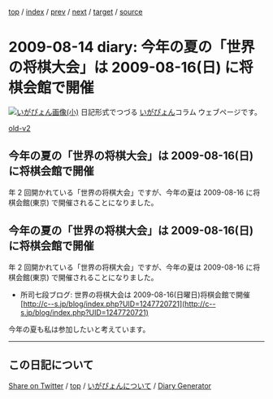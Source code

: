 [top](../index.html) 
 / [index](index.html) 
 / [prev](https://igapyon.github.io/diary/2009/ig090803.html) 
 / [next](https://igapyon.github.io/diary/2009/ig090815.html) 
 / [target](https://igapyon.github.io/diary/2009/ig090814.html) 
 / [source](https://github.com/igapyon/diary/blob/gh-pages/2009/ig090814.html.src.md) 

2009-08-14 diary: 今年の夏の「世界の将棋大会」は 2009-08-16(日) に将棋会館で開催
=====================================================================================================
[![いがぴょん画像(小)](https://igapyon.github.io/diary/images/iga200306s.jpg "いがぴょん")](https://igapyon.github.io/diary/memo/memoigapyon.html) 日記形式でつづる [いがぴょん](https://igapyon.github.io/diary/memo/memoigapyon.html)コラム ウェブページです。

[old-v2](ig090814-orig.html)

## 今年の夏の「世界の将棋大会」は 2009-08-16(日) に将棋会館で開催

年 2 回開かれている「世界の将棋大会」ですが、今年の夏は 2009-08-16 に将棋会館(東京) で開催されることになりました。


## 今年の夏の「世界の将棋大会」は 2009-08-16(日) に将棋会館で開催

年 2 回開かれている「世界の将棋大会」ですが、今年の夏は 2009-08-16 に将棋会館(東京) で開催されることになりました。

* 所司七段ブログ: 世界の将棋大会は 2009-08-16(日曜日)将棋会館で開催
  [http://c--s.jp/blog/index.php?UID=1247720721](http://c--s.jp/blog/index.php?UID=1247720721)

今年の夏も私は参加したいと考えています。

----------------------------------------------------------------------------------------------------

## この日記について

[Share on Twitter](https://twitter.com/intent/tweet?hashtags=igapyon%2Cdiary%2C%E3%81%84%E3%81%8C%E3%81%B4%E3%82%87%E3%82%93&text=%E4%BB%8A%E5%B9%B4%E3%81%AE%E5%A4%8F%E3%81%AE%E3%80%8C%E4%B8%96%E7%95%8C%E3%81%AE%E5%B0%86%E6%A3%8B%E5%A4%A7%E4%BC%9A%E3%80%8D%E3%81%AF+2009-08-16%28%E6%97%A5%29+%E3%81%AB%E5%B0%86%E6%A3%8B%E4%BC%9A%E9%A4%A8%E3%81%A7%E9%96%8B%E5%82%AC&url=https%3A%2F%2Figapyon.github.io%2Fdiary%2F2009%2Fig090814.html) / [top](../index.html) / [いがぴょんについて](https://igapyon.github.io/diary/memo/memoigapyon.html) / [Diary Generator](https://github.com/igapyon/igapyonv3)
